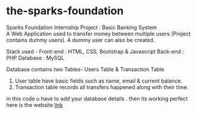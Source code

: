 # the-sparks-foundation
Sparks Foundation Internship Project : Basic Banking System  
A Web Application used to transfer money between multiple users (Project contains  dummy users). A dummy user can also be created.  

Stack used - 
Front-end : HTML, CSS, Bootstrap & Javascript 
Back-end : PHP 
Database : MySQL   

Database contains two Tables- Users Table & Transaction Table 
1. User table have basic fields such as name, email & current balance. 
2. Transaction table records all transfers happened along with their time.  


in this code u have to add your database details . then its working perfect
here is the website [link](https://self-determined-tab.000webhostapp.com/the-sparks-foundation-main/index.php)
